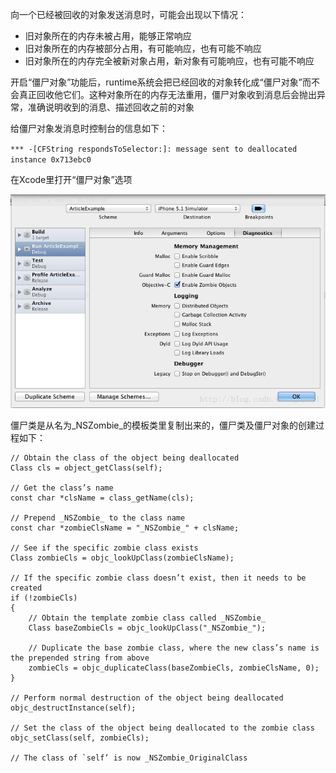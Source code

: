 向一个已经被回收的对象发送消息时，可能会出现以下情况：

* 旧对象所在的内存未被占用，能够正常响应
* 旧对象所在的内存被部分占用，有可能响应，也有可能不响应
* 旧对象所在的内存完全被新对象占用，新对象有可能响应，也有可能不响应

开启“僵尸对象”功能后，runtime系统会把已经回收的对象转化成“僵尸对象”而不会真正回收他它们。这种对象所在的内存无法重用，僵尸对象收到消息后会抛出异常，准确说明收到的消息、描述回收之前的对象

给僵尸对象发消息时控制台的信息如下：

`*** -[CFString respondsToSelector:]: message sent to deallocated instance 0x713ebc0`

在Xcode里打开“僵尸对象”选项

![](/assets/import.png)

僵尸类是从名为\_NSZombie\_的模板类里复制出来的，僵尸类及僵尸对象的创建过程如下：

    // Obtain the class of the object being deallocated
    Class cls = object_getClass(self);

    // Get the class’s name
    const char *clsName = class_getName(cls);

    // Prepend _NSZombie_ to the class name
    const char *zombieClsName = "_NSZombie_" + clsName;

    // See if the specific zombie class exists
    Class zombieCls = objc_lookUpClass(zombieClsName);

    // If the specific zombie class doesn’t exist, then it needs to be created
    if (!zombieCls)
    {
        // Obtain the template zombie class called _NSZombie_
        Class baseZombieCls = objc_lookUpClass("_NSZombie_");

        // Duplicate the base zombie class, where the new class’s name is the prepended string from above
        zombieCls = objc_duplicateClass(baseZombieCls, zombieClsName, 0);
    }

    // Perform normal destruction of the object being deallocated
    objc_destructInstance(self);

    // Set the class of the object being deallocated to the zombie class
    objc_setClass(self, zombieCls);

    // The class of `self’ is now _NSZombie_OriginalClass


  


